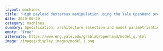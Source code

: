 ```yaml
---
layout: machines
title: "High payload dexterous manipulation using the Yale OpenHand project gripper model Q"
date: 2020-06-29
category: machines
summary: Specification, architecture selection and model parametrisation. Design optimisation using NSGA-II, to match required gripping force specification. Generalisation over generated trajectories using on-line planning and model based trajectory tracking control. Goal-1-Training a simulated agent for robust grasping over a library of shapes through defined trajectories in PyBullet. Goal-2-Sim-2-real transfer using low-level PID controller and higher level RL planner. Goal-3-Interface grasping system with industrial camera for object detection and unknown component manipulation.  
empty: "True"
alternate: https://www.eng.yale.edu/grablab/openhand/model_q.html
image: /images/display_images/model_1.png
---
```

